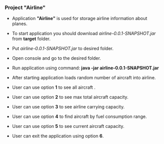 ### Project "Airline" 

* Application **"Airline"** is used for storage airline information about planes.
* To start application you should download *airline-0.0.1-SNAPSHOT.jar* from **target** folder.
* Put *airline-0.0.1-SNAPSHOT.jar* to desired folder.
* Open console and go to the desired folder. 
* Run application using command:
  **java -jar airline-0.0.1-SNAPSHOT.jar**

* After starting application loads random number of aircraft into airline. 
* User can use option **1** to see all aircraft .
* User can use option **2** to see max total aircraft capacity.
* User can use option **3** to see airline carrying capacity.
* User can use option **4** to find aircraft by fuel consumption range.
* User can use option **5** to see current aircraft capacity.
* User can exit the application using option **6**.
